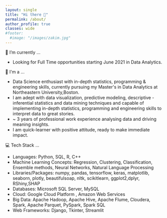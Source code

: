 ```yaml
---
layout: single
title: "Hi there 👋"
permalink: /about/
author_profile: true
classes: wide
#footer:
  #image: "/images/zakim.jpg"
---
```


🔭 I’m currently ...<br>
- Looking for Full Time opportunities starting June 2021 in Data Analytics.<br>

🏁 I'm a ...<br>
- Data Science enthusiast with in-depth statistics, programming & engineering skills, currently pursuing my Master's in Data Analytics at Northeastern University,Boston.<br>
- I am adept with data visualization, predictive modeling, descriptive - inferential statistics and data mining techniques and capable of implementing in-depth statistics, programming and engineering skills to interpret data to great stories.<br>
- ~ 3 years of professional work experience analysing data and driving meaning insights. <br>
- I am quick-learner with positive attitude, ready to make immediate impact.<br>

💻 Tech Stack ...<br>
- Languages: Python, SQL, R, C++ <br>
- Machine Learning Concepts: Regression, Clustering, Classification, Ensemble methods, Neural Networks, Natural Language Processing <br>
- Libraries/Packages: numpy, pandas, tensorflow, keras, matplotlib, seaborn, plotly, beautifulsoap, nltk, scikitlearn, ggplot2,dplyr, RShiny,SHAP<br>
- Databases: Microsoft SQL Server, MySQL<br>
- Cloud: Google Cloud Platform , Amazon Web Services <br>
- Big Data: Apache Hadoop, Apache Hive, Apache Flume, Cloudera, Spark, Apache Parquet, PySpark, Spark SQL <br>
- Web Frameworks: Django, Tkinter, Streamlit <br>
<br>
